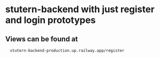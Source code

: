# stutern-backend with just register and login prototypes

## Views can be found at
```
  stutern-backend-production.up.railway.app/register
```
